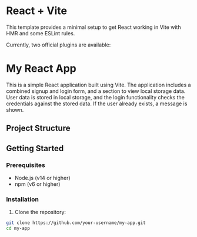 # React + Vite

This template provides a minimal setup to get React working in Vite with HMR and some ESLint rules.

Currently, two official plugins are available:

# My React App

This is a simple React application built using Vite. The application includes a combined signup and login form, and a section to view local storage data. User data is stored in local storage, and the login functionality checks the credentials against the stored data. If the user already exists, a message is shown.

## Project Structure



## Getting Started

### Prerequisites

- Node.js (v14 or higher)
- npm (v6 or higher)

### Installation

1. Clone the repository:

```sh
git clone https://github.com/your-username/my-app.git
cd my-app
